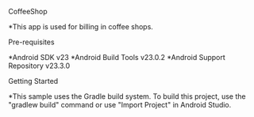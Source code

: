 CoffeeShop

*This app is used for billing in coffee shops.

Pre-requisites

*Android SDK v23
*Android Build Tools v23.0.2
*Android Support Repository v23.3.0

Getting Started

*This sample uses the Gradle build system. To build this project, use the "gradlew build" command or use "Import Project" in Android Studio.
